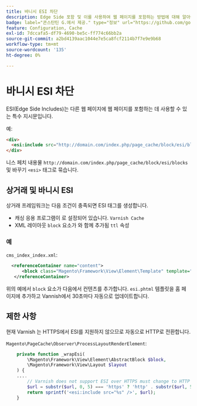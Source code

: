```yaml
---
title: 바니시 ESI 차단
description: Edge Side 포함 및 이를 사용하여 웹 페이지를 포함하는 방법에 대해 알아봅니다.
badge: label="콘스탄틴 G.에서 제공." type="정보" url="https://github.com/goivvy" tooltip="콘스탄틴 G."
feature: Configuration, Cache
exl-id: 7dccafa5-df79-4690-be5c-ff774c66bb2a
source-git-commit: a2bd4139aac1044e7e5ca8fcf2114b7f7e9e9b68
workflow-type: tm+mt
source-wordcount: '135'
ht-degree: 0%

---
```


# 바니시 ESI 차단

ESI(Edge Side Includes)는 다른 웹 페이지에 웹 페이지를 포함하는 데 사용할 수 있는 특수 지시문입니다.

예:

```html
<div>
  <esi:include src="http://domain.com/index.php/page_cache/block/esi/blocks"/>
</div>
```

니스 페치 내용물 `http://domain.com/index.php/page_cache/block/esi/blocks` 및 바꾸기 `<esi>` 태그로 묶습니다.

## 상거래 및 바니시 ESI

상거래 프레임워크는 다음 조건이 충족되면 ESI 태그를 생성합니다.

- 캐싱 응용 프로그램이 로 설정되어 있습니다. `Varnish Cache`
- XML 레이아웃 `block` 요소가 와 함께 추가됨 `ttl` 속성

### 예

`cms_index_index.xml`:

```xml
  <referenceContainer name="content">
      <block class="Magento\Framework\View\Element\Template" template="Magento_Paypal::esi.phtml" ttl="30"/>
   </referenceContainer>
```

위의 예에서 `block` 요소가 다음에서 컨텐츠를 추가합니다. `esi.phtml` 템플릿을 홈 페이지에 추가하고 Vannish에서 30초마다 자동으로 업데이트합니다.

## 제한 사항

현재 Varnish 는 HTTPS에서 ESI를 지원하지 않으므로 자동으로 HTTP로 전환합니다.

`Magento\PageCache\Observer\ProcessLayoutRenderElement`:

```php
    private function _wrapEsi(
        \Magento\Framework\View\Element\AbstractBlock $block,
        \Magento\Framework\View\Layout $layout
    ) {
    ....
        // Varnish does not support ESI over HTTPS must change to HTTP
        $url = substr($url, 0, 5) === 'https' ? 'http' . substr($url, 5) : $url;
        return sprintf('<esi:include src="%s" />', $url);
    }
```
